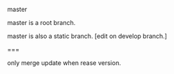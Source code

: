 master

master is a root branch.

master is also a static branch.
[edit on develop branch.]


===

only merge update when rease version.